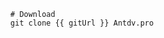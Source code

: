 ```bash-vue [下载源码]
  # Download
  git clone {{ gitUrl }} Antdv.pro

```

<script setup lang="ts">
import { ref } from 'vue'
import { onMounted } from 'vue'

const gitUrl = ref('https://github.com/antdvr/vue-template-3.x.git')

onMounted(() => {
  const href = window.location.href
  const atomgit = 'https://antdvr.atomgit.net/'
  const atomgitUrl = 'https://atomgit.com/antdvr/vue-template-3.x.git'

  if (href.startsWith(atomgit)) {
    gitUrl.value = atomgitUrl
  }
})
</script>
